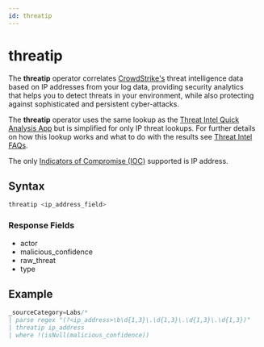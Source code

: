 ```yaml
---
id: threatip
---
```


# threatip

The **threatip** operator correlates [CrowdStrike's](https://www.crowdstrike.com/sumologic/) threat intelligence data based on IP addresses from your log data, providing security analytics that helps you to detect threats in your environment, while also protecting against sophisticated and persistent cyber-attacks.

The **threatip** operator uses the same lookup as the [Threat Intel Quick Analysis App](/docs/integrations/security-threat-detection/threat-intel-quick-analysis#viewing-threat-intel-quick-analysis-dashboards) but is simplified for only IP threat lookups. For further details on how this lookup works and what to do with the results see [Threat Intel FAQs](/docs/integrations/security-threat-detection/threat-intel-quick-analysis#Threat-Intel-FAQ).

The only [Indicators of Compromise (IOC)](/docs/integrations/security-threat-detection/threat-intel-quick-analysis#Threat-Intel-FAQ) supported is IP address.

## Syntax

```sql
threatip <ip_address_field>
```

### Response Fields

* actor
* malicious_confidence
* raw_threat
* type

## Example

```sql
_sourceCategory=Labs/*
| parse regex "(?<ip_address>\b\d{1,3}\.\d{1,3}\.\d{1,3}\.\d{1,3})"
| threatip ip_address
| where !(isNull(malicious_confidence))
```
